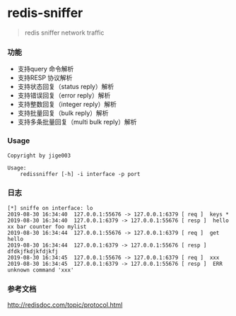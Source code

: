 # redis-sniffer
> redis sniffer network traffic 

### 功能
* 支持query 命令解析
* 支持RESP 协议解析
* 支持状态回复（status reply）解析
* 支持错误回复（error reply）解析
* 支持整数回复（integer reply）解析
* 支持批量回复（bulk reply）解析
* 支持多条批量回复（multi bulk reply）解析

### Usage
```
Copyright by jige003

Usage:
    redissniffer [-h] -i interface -p port
```

### 日志
```
[*] sniffe on interface: lo
2019-08-30 16:34:40  127.0.0.1:55676 -> 127.0.0.1:6379 [ req ]  keys *
2019-08-30 16:34:40  127.0.0.1:6379 -> 127.0.0.1:55676 [ resp ]  hello xx bar counter foo mylist
2019-08-30 16:34:44  127.0.0.1:55676 -> 127.0.0.1:6379 [ req ]  get hello
2019-08-30 16:34:44  127.0.0.1:6379 -> 127.0.0.1:55676 [ resp ]  dfdkjfkdjkfdjkfj
2019-08-30 16:34:45  127.0.0.1:55676 -> 127.0.0.1:6379 [ req ]  xxx
2019-08-30 16:34:45  127.0.0.1:6379 -> 127.0.0.1:55676 [ resp ]  ERR unknown command 'xxx'
```

### 参考文档
http://redisdoc.com/topic/protocol.html
